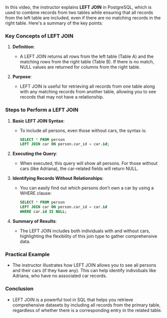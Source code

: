 In this video, the instructor explains **LEFT JOIN** in PostgreSQL, which is used to combine records from two tables while ensuring that all records from the left table are included, even if there are no matching records in the right table. Here's a summary of the key points:

### Key Concepts of LEFT JOIN

1. **Definition**:
   - A LEFT JOIN returns all rows from the left table (Table A) and the matching rows from the right table (Table B). If there is no match, NULL values are returned for columns from the right table.

2. **Purpose**:
   - LEFT JOIN is useful for retrieving all records from one table along with any matching records from another table, allowing you to see records that may not have a relationship.

### Steps to Perform a LEFT JOIN

1. **Basic LEFT JOIN Syntax**:
   - To include all persons, even those without cars, the syntax is:
     ```sql
     SELECT * FROM person
     LEFT JOIN car ON person.car_id = car.id;
     ```

2. **Executing the Query**:
   - When executed, this query will show all persons. For those without cars (like Adriana), the car-related fields will return NULL.

3. **Identifying Records Without Relationships**:
   - You can easily find out which persons don’t own a car by using a WHERE clause:
     ```sql
     SELECT * FROM person
     LEFT JOIN car ON person.car_id = car.id
     WHERE car.id IS NULL;
     ```

4. **Summary of Results**:
   - The LEFT JOIN includes both individuals with and without cars, highlighting the flexibility of this join type to gather comprehensive data.

### Practical Example

- The instructor illustrates how LEFT JOIN allows you to see all persons and their cars (if they have any). This can help identify individuals like Adriana, who have no associated car records.

### Conclusion

- LEFT JOIN is a powerful tool in SQL that helps you retrieve comprehensive datasets by including all records from the primary table, regardless of whether there is a corresponding entry in the related table. 

